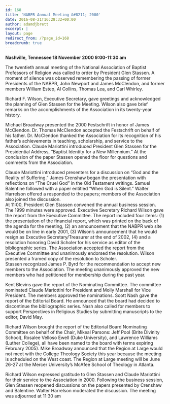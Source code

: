 ```yaml
---
id: 168
title: 'NABPR Annual Meeting &#8211; 2000'
date: 2016-08-21T16:28:32+00:00
author: adamdjbrett
excerpt: |
layout: page
redirect_from: /?page_id=168
breadcrumb: true
---
```

**Nashville, Tennessee 18 November 2000 9:00-11:30 am**

The twentieth annual meeting of the National Association of Baptist Professors of Religion was called to order by President Glen Stassen. A moment of silence was observed remembering the passing of former Presidents of the NABPR, John Newport and James McClendon, and former members William Estep, Al Collins, Thomas Lea, and Carl Whirley.

Richard F. Wilson, Executive Secretary, gave greetings and acknowledged the planning of Glen Stassen for the Meeting. Wilson also gave brief remarks on the accomplishments of the Association in its twenty-year history.

Michael Broadway presented the 2000 Festschrift in honor of James McClendon. Dr. Thomas McClendon accepted the Festschrift on behalf of his father. Dr. McClendon thanked the Association for its recognition of his father&#8217;s achievements in teaching, scholarship, and service to the Association. Claude Mariottini introduced President Glen Stassen for the Presidential Address, &#8220;Baptist Identity for a New Millennium.&#8221; At the conclusion of the paper Stassen opened the floor for questions and comments from the Association.

Claude Mariottini introduced presenters for a discussion on &#8220;God and the Reality of Suffering.&#8221; James Crenshaw began the presentation with reflections on &#8220;The Cruel God&#8221; in the Old Testament writings. Samuel Balentine followed with a paper entitled &#8220;When God is Silent.&#8221; Walter Harrelson offered a responded to the papers; members of the Association also joined the discussion.  
At 11:00, President Glen Stassen convened the annual business session. The 1999 minutes were approved. Executive Secretary Richard Wilson gave the report from the Executive Committee. The report included four items: (1) the presentation of the financial report, which was printed on the back of the agenda for the meeting, (2) an announcement that the NABPR web site would be on line in early 2001, (3) Wilson&#8217;s announcement that he would resign as Executive Secretary/Treasurer at the end of 2002, (4) and a resolution honoring David Scholer for his service as editor of the bibliographic series. The Association accepted the report from the Executive Committee and unanimously endorsed the resolution. Wilson presented a framed copy of the resolution to Scholer.  
Stassen recognized James P. Byrd for the recommendation to accept new members to the Association. The meeting unanimously approved the new members who had petitioned for membership during the past year.

Kent Blevins gave the report of the Nominating Committee. The committee nominated Claude Mariottini for President and Molly Marshall for Vice President. The members approved the nominations. Scott Nash gave the report of the Editorial Board. He announced that the board had decided to discontinue the bibliographic series. Nash also called for members to support Perspectives in Religious Studies by submitting manuscripts to the editor, David May.

Richard Wilson brought the report of the Editorial Board Nominating Committee on behalf of the Chair, Mikeal Parsons: Jeff Pool (Brite Divinity School), Rosalee Velloso Ewell (Duke University), and Lawrence Williams (Luther College), all have been named to the board with terms expiring February 2005). Mike Broadway announced that the Region at Large would not meet with the College Theology Society this year because the meeting is scheduled on the West coast. The Region at Large meeting will be June 26-27 at the Mercer University&#8217;s McAfee School of Theology in Atlanta.

Richard Wilson expressed gratitude to Glen Stassen and Claude Mariottini for their service to the Association in 2000. Following the business session, Glen Stassen reopened discussions on the papers presented by Crenshaw and Balentine. Walter Harrelson moderated the discussion. The meeting was adjourned at 11:30 am
